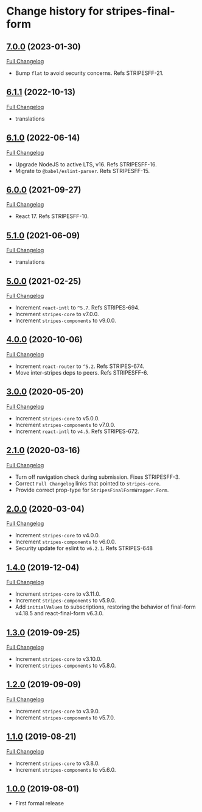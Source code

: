 # Change history for stripes-final-form

## [7.0.0](https://github.com/folio-org/stripes-final-form/tree/v7.0.0) (2023-01-30)
[Full Changelog](https://github.com/folio-org/stripes-final-form/compare/v6.1.1...v7.0.0)

* Bump `flat` to avoid security concerns. Refs STRIPESFF-21.

## [6.1.1](https://github.com/folio-org/stripes-final-form/tree/v6.1.1) (2022-10-13)
[Full Changelog](https://github.com/folio-org/stripes-final-form/compare/v6.1.0...v6.1.1)

* translations

## [6.1.0](https://github.com/folio-org/stripes-final-form/tree/v6.1.0) (2022-06-14)
[Full Changelog](https://github.com/folio-org/stripes-final-form/compare/v6.0.0...v6.1.0)

* Upgrade NodeJS to active LTS, v16. Refs STRIPESFF-16.
* Migrate to `@babel/eslint-parser`. Refs STRIPESFF-15.

## [6.0.0](https://github.com/folio-org/stripes-final-form/tree/v6.0.0) (2021-09-27)
[Full Changelog](https://github.com/folio-org/stripes-final-form/compare/v5.1.0...v6.0.0)

* React 17. Refs STRIPESFF-10.

## [5.1.0](https://github.com/folio-org/stripes-final-form/tree/v5.1.0) (2021-06-09)
[Full Changelog](https://github.com/folio-org/stripes-final-form/compare/v5.0.0...v5.1.0)

* translations

## [5.0.0](https://github.com/folio-org/stripes-final-form/tree/v5.0.0) (2021-02-25)
[Full Changelog](https://github.com/folio-org/stripes-final-form/compare/v4.0.0...v5.0.0)

* Increment `react-intl` to `^5.7`. Refs STRIPES-694.
* Increment `stripes-core` to v7.0.0.
* Increment `stripes-components` to v9.0.0.

## [4.0.0](https://github.com/folio-org/stripes-final-form/tree/v4.0.0) (2020-10-06)
[Full Changelog](https://github.com/folio-org/stripes-final-form/compare/v3.0.0...v4.0.0)

* Increment `react-router` to `^5.2`. Refs STRIPES-674.
* Move inter-stripes deps to peers. Refs STRIPESFF-6.

## [3.0.0](https://github.com/folio-org/stripes-final-form/tree/v3.0.0) (2020-05-20)
[Full Changelog](https://github.com/folio-org/stripes-final-form/compare/v2.1.0...v3.0.0)

* Increment `stripes-core` to v5.0.0.
* Increment `stripes-components` to v7.0.0.
* Increment `react-intl` to `v4.5`. Refs STRIPES-672.

## [2.1.0](https://github.com/folio-org/stripes-final-form/tree/v2.1.0) (2020-03-16)
[Full Changelog](https://github.com/folio-org/stripes-final-form/compare/v2.0.0...v2.1.0)

* Turn off navigation check during submission. Fixes STRIPESFF-3.
* Correct `Full Changelog` links that pointed to `stripes-core`.
* Provide correct prop-type for `StripesFinalFormWrapper.Form`.

## [2.0.0](https://github.com/folio-org/stripes-final-form/tree/v2.0.0) (2020-03-04)
[Full Changelog](https://github.com/folio-org/stripes-final-form/compare/v1.4.0...v2.0.0)

* Increment `stripes-core` to v4.0.0.
* Increment `stripes-components` to v6.0.0.
* Security update for eslint to `v6.2.1`. Refs STRIPES-648

## [1.4.0](https://github.com/folio-org/stripes-final-form/tree/v1.4.0) (2019-12-04)
[Full Changelog](https://github.com/folio-org/stripes-final-form/compare/v1.3.0...v1.4.0)

* Increment `stripes-core` to v3.11.0.
* Increment `stripes-components` to v5.9.0.
* Add `initialValues` to subscriptions, restoring the behavior of final-form v4.18.5 and react-final-form v6.3.0.

## [1.3.0](https://github.com/folio-org/stripes-final-form/tree/v1.3.0) (2019-09-25)
[Full Changelog](https://github.com/folio-org/stripes-final-form/compare/v1.2.0...v1.3.0)

* Increment `stripes-core` to v3.10.0.
* Increment `stripes-components` to v5.8.0.

## [1.2.0](https://github.com/folio-org/stripes-final-form/tree/v1.2.0) (2019-09-09)
[Full Changelog](https://github.com/folio-org/stripes-final-form/compare/v1.1.0...v1.2.0)

* Increment `stripes-core` to v3.9.0.
* Increment `stripes-components` to v5.7.0.

## [1.1.0](https://github.com/folio-org/stripes-final-form/tree/v1.1.0) (2019-08-21)
[Full Changelog](https://github.com/folio-org/stripes-final-form/compare/v1.0.0...v1.1.0)

* Increment `stripes-core` to v3.8.0.
* Increment `stripes-components` to v5.6.0.

## [1.0.0](https://github.com/folio-org/stripes-final-form/tree/v1.0.0) (2019-08-01)
* First formal release
